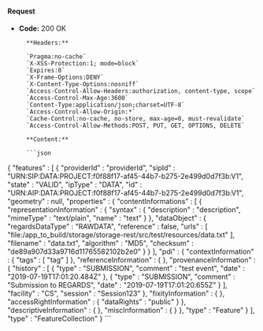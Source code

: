#### Request

* **Code:** 200 OK

        **Headers:**

        `Pragma:no-cache`
        `X-XSS-Protection:1; mode=block`
        `Expires:0`
        `X-Frame-Options:DENY`
        `X-Content-Type-Options:nosniff`
        `Access-Control-Allow-Headers:authorization, content-type, scope`
        `Access-Control-Max-Age:3600`
        `Content-Type:application/json;charset=UTF-8`
        `Access-Control-Allow-Origin:*`
        `Cache-Control:no-cache, no-store, max-age=0, must-revalidate`
        `Access-Control-Allow-Methods:POST, PUT, GET, OPTIONS, DELETE`

        **Content:**

        ```json
    
{
  "features" : [ {
    "providerId" : "providerId",
    "sipId" : "URN:SIP:DATA:PROJECT:f0f88f17-af45-44b7-b275-2e499d0d7f3b:V1",
    "state" : "VALID",
    "ipType" : "DATA",
    "id" : "URN:AIP:DATA:PROJECT:f0f88f17-af45-44b7-b275-2e499d0d7f3b:V1",
    "geometry" : null,
    "properties" : {
      "contentInformations" : [ {
        "representationInformation" : {
          "syntax" : {
            "description" : "description",
            "mimeType" : "text/plain",
            "name" : "text"
          }
        },
        "dataObject" : {
          "regardsDataType" : "RAWDATA",
          "reference" : false,
          "urls" : [ "file:/app_to_build/storage/storage-rest/src/test/resources/data.txt" ],
          "filename" : "data.txt",
          "algorithm" : "MD5",
          "checksum" : "de89a907d33a9716d11765582102b2e0"
        }
      } ],
      "pdi" : {
        "contextInformation" : {
          "tags" : [ "tag" ]
        },
        "referenceInformation" : { },
        "provenanceInformation" : {
          "history" : [ {
            "type" : "SUBMISSION",
            "comment" : "test event",
            "date" : "2019-07-19T17:01:20.484Z"
          }, {
            "type" : "SUBMISSION",
            "comment" : "Submission to REGARDS",
            "date" : "2019-07-19T17:01:20.655Z"
          } ],
          "facility" : "CS",
          "session" : "Session123"
        },
        "fixityInformation" : { },
        "accessRightInformation" : {
          "dataRights" : "public"
        }
      },
      "descriptiveInformation" : { },
      "miscInformation" : { }
    },
    "type" : "Feature"
  } ],
  "type" : "FeatureCollection"
}
        ```
